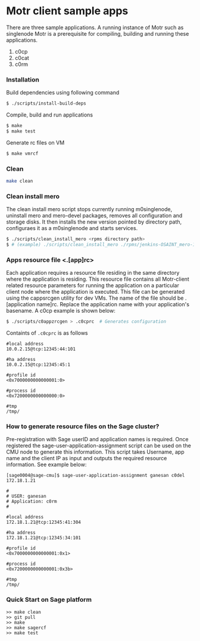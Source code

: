 # Motr client sample apps

There are three sample applications.
A running instance of Motr such as singlenode Motr is a prerequisite for
compiling, building and running these applications. 

1. c0cp
2. c0cat
3. c0rm

### Installation
Build dependencies using following command
```sh
$ ./scripts/install-build-deps
```

Compile, build and run applications
```sh
$ make
$ make test
```

Generate rc files on VM
```sh
$ make vmrcf
```

### Clean 

```sh
make clean
```

### Clean install mero

The clean install mero script stops currently running m0singlenode,
uninstall mero and mero-devel packages, removes all configuration and
storage disks. It then installs the new version pointed by directory path,
configuraes it as a m0singlenode and starts services.

```sh
$ ./scripts/clean_install_mero <rpms directory path>
$ # (example) ./scripts/clean_install_mero ./rpms/jenkins-OSAINT_mero-1400-29-g7a51cbd/
```

### Apps resource file <.[app]rc>
Each application requires a resource file residing in the same directory
where the application is residing. This resource file contains all
Motr-client related resource parameters for running the application
on a particular client node where the application is executed.
This file can be generated using the cappsrcgen utility for dev VMs.
The name of the file should be .[application name]rc. Replace the
application name with your application's basename. A c0cp example
is shown below:

```sh
$ ./scripts/c0appzrcgen > .c0cprc  # Generates configuration
```

Containts of `.c0cprc` is as follows
```
#local address
10.0.2.15@tcp:12345:44:101

#ha address
10.0.2.15@tcp:12345:45:1

#profile id
<0x7000000000000001:0>

#process id
<0x7200000000000000:0>

#tmp
/tmp/
```

### How to generate resource files on the Sage cluster?

Pre-registration with Sage userID and application names is required.
Once registered the sage-user-application-assignment script can be used
on the CMU node to generate this information. This script takes Username,
app name and the client IP as input and outputs the required resource
information. See example below:

```
[sage0004@sage-cmu]$ sage-user-application-assignment ganesan c0del 172.18.1.21

#
# USER: ganesan
# Application: c0rm
#

#local address
172.18.1.21@tcp:12345:41:304

#ha address
172.18.1.21@tcp:12345:34:101

#profile id
<0x7000000000000001:0x1>

#process id
<0x7200000000000001:0x3b>

#tmp
/tmp/
```

### Quick Start on Sage platform

```
>> make clean
>> git pull
>> make 
>> make sagercf
>> make test
```

